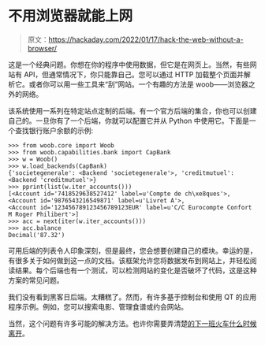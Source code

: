 # 不用浏览器就能上网

> 原文：<https://hackaday.com/2022/01/17/hack-the-web-without-a-browser/>

这是一个经典问题。你想在你的程序中使用数据，但它是在网页上。当然，有些网站有 API，但通常情况下，你只能靠自己。您可以通过 HTTP 加载整个页面并解析它。或者你可以用一些工具来“刮”网站。一个有趣的方法是 woob——浏览器之外的网络。

该系统使用一系列在特定站点定制的后端。有一个官方后端的集合，你也可以创建自己的。一旦你有了一个后端，你就可以配置它并从 Python 中使用它。下面是一个查找银行账户余额的示例:

```
>>> from woob.core import Woob
>>> from woob.capabilities.bank import CapBank
>>> w = Woob()
>>> w.load_backends(CapBank)
{'societegenerale': <Backend 'societegenerale'>, 'creditmutuel': <Backend 'creditmutuel'>}
>>> pprint(list(w.iter_accounts()))
[<Account id='7418529638527412' label=u'Compte de ch\xe8ques'>,
<Account id='9876543216549871' label=u'Livret A'>,
<Account id='123456789123456789123EUR' label=u'C/C Eurocompte Confort M Roger Philibert'>]
>>> acc = next(iter(w.iter_accounts()))
>>> acc.balance
Decimal('87.32')
```

可用后端的列表令人印象深刻，但是最终，您会想要创建自己的模块。幸运的是，有很多关于如何做到这一点的文档。该框架允许您将数据发布到网站上，并轻松阅读结果。每个后端也有一个测试，可以检测网站的变化是否破坏了代码，这是这种方案的常见问题。

我们没有看到黑客日后端。太糟糕了。然而，有许多基于控制台和使用 QT 的应用程序示例。例如，您可以搜索电影、管理食谱或约会网站。

当然，这个问题有许多可能的解决方法。也许你需要弄清楚[的下一班火车什么时候离开](https://hackaday.com/2013/01/08/picture-frame-that-scrapes-train-times-from-the-web/)。